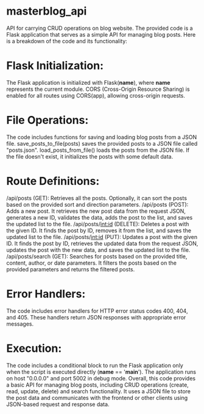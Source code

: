 # masterblog_api

API for carrying CRUD operations on blog website.
The provided code is a Flask application that serves as a simple API for managing blog posts. Here is a breakdown of the code and its functionality:

# Flask Initialization:

The Flask application is initialized with Flask(**name**), where **name** represents the current module.
CORS (Cross-Origin Resource Sharing) is enabled for all routes using CORS(app), allowing cross-origin requests.

# File Operations:

The code includes functions for saving and loading blog posts from a JSON file.
save_posts_to_file(posts) saves the provided posts to a JSON file called "posts.json".
load_posts_from_file() loads the posts from the JSON file. If the file doesn't exist, it initializes the posts with some default data.

# Route Definitions:

/api/posts (GET): Retrieves all the posts. Optionally, it can sort the posts based on the provided sort and direction parameters.
/api/posts (POST): Adds a new post. It retrieves the new post data from the request JSON, generates a new ID, validates the data, adds the post to the list, and saves the updated list to the file.
/api/posts/<int:id> (DELETE): Deletes a post with the given ID. It finds the post by ID, removes it from the list, and saves the updated list to the file.
/api/posts/<int:id> (PUT): Updates a post with the given ID. It finds the post by ID, retrieves the updated data from the request JSON, updates the post with the new data, and saves the updated list to the file.
/api/posts/search (GET): Searches for posts based on the provided title, content, author, or date parameters. It filters the posts based on the provided parameters and returns the filtered posts.

# Error Handlers:

The code includes error handlers for HTTP error status codes 400, 404, and 405. These handlers return JSON responses with appropriate error messages.

# Execution:

The code includes a conditional block to run the Flask application only when the script is executed directly (**name** == '**main**').
The application runs on host "0.0.0.0" and port 5002 in debug mode.
Overall, this code provides a basic API for managing blog posts, including CRUD operations (create, read, update, delete) and search functionality. It uses a JSON file to store the post data and communicates with the frontend or other clients using JSON-based request and response data.

